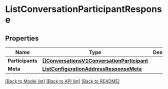 # ListConversationParticipantResponse

## Properties

Name | Type | Description | Notes
------------ | ------------- | ------------- | -------------
**Participants** | [**[]ConversationsV1ConversationParticipant**](ConversationsV1ConversationParticipant.md) |  |[optional] 
**Meta** | [**ListConfigurationAddressResponseMeta**](ListConfigurationAddressResponseMeta.md) |  |[optional] 

[[Back to Model list]](../README.md#documentation-for-models) [[Back to API list]](../README.md#documentation-for-api-endpoints) [[Back to README]](../README.md)


